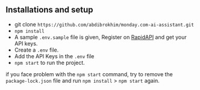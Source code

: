 ## Installations and setup

- git clone `https://github.com/abdibrokhim/monday.com-ai-assistant.git`
- `npm install`
- A sample `.env.sample` file is given, Register on <a href="https://rapidapi.com/judge0-official/api/judge0-ce/pricing" target="__blank">RapidAPI</a> and get your API keys.
- Create a `.env` file.
- Add the API Keys in the `.env` file
- `npm start` to run the project.

if you face problem with the `npm start` command, try to remove the `package-lock.json` file and run `npm install` > `npm start` again.
